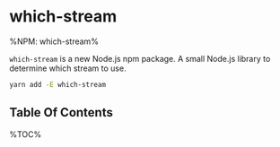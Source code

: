 # which-stream

%NPM: which-stream%

`which-stream` is a new Node.js npm package. A small Node.js library to determine which stream to use.

```sh
yarn add -E which-stream
```

## Table Of Contents

%TOC%
